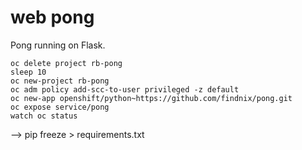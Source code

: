 # web pong
Pong running on Flask.

```
oc delete project rb-pong
sleep 10
oc new-project rb-pong
oc adm policy add-scc-to-user privileged -z default
oc new-app openshift/python~https://github.com/findnix/pong.git
oc expose service/pong
watch oc status
```
--> pip freeze > requirements.txt 
